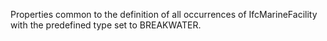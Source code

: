 Properties common to the definition of all occurrences of IfcMarineFacility with the predefined type set to BREAKWATER.
